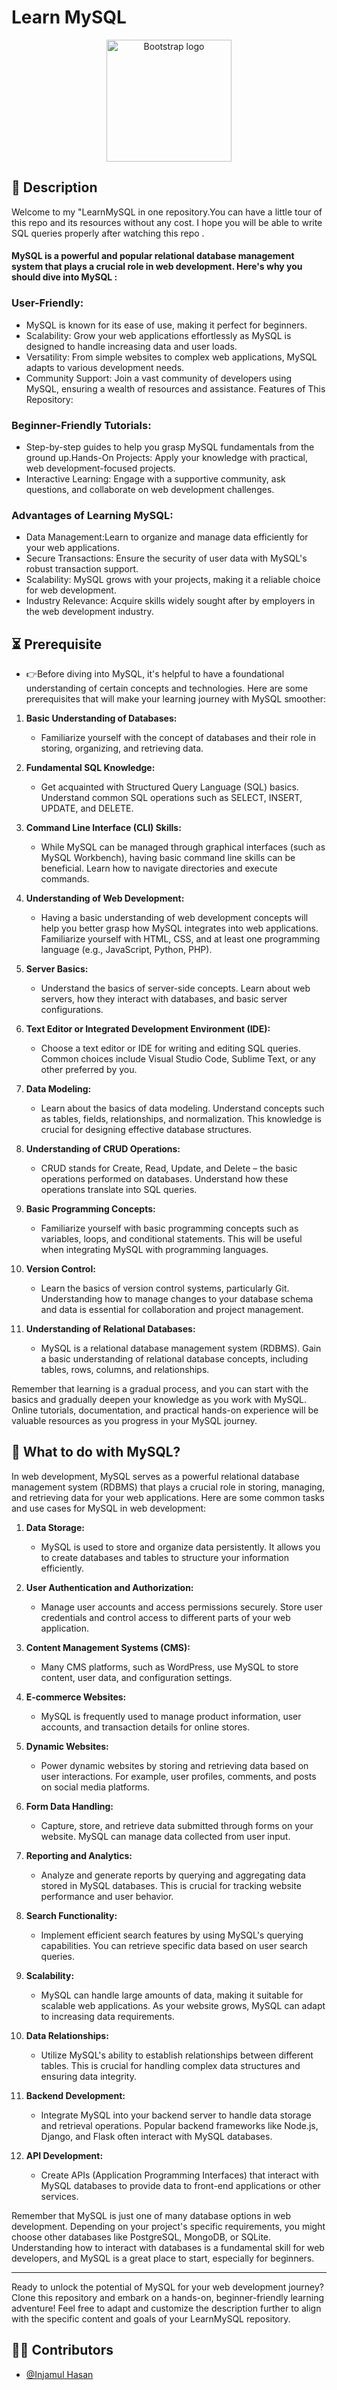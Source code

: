 # Learn MySQL

<p align="center">
  <a href="https://www.mysql.com/">
  <img src="https://github.com/Injamulhasan/LearnMySQL/assets/102874510/492cd3a2-a1fd-4477-bf0f-158c661e7823" alt="Bootstrap logo" width="200" height="195">  
  </a>
</p>

## 📝 Description
Welcome to my "LearnMySQL in one repository.You can have a little tour of this repo and its resources without any cost. I hope you will be able to write SQL queries properly after watching this repo . 
 

#### MySQL is a powerful and popular relational database management system that plays a crucial role in web development. Here's why you should dive into MySQL :

### User-Friendly:
- MySQL is known for its ease of use, making it perfect for beginners.
- Scalability: Grow your web applications effortlessly as MySQL is designed to handle increasing data and user loads.
- Versatility: From simple websites to complex web applications, MySQL adapts to various development needs.
- Community Support: Join a vast community of developers using MySQL, ensuring a wealth of resources and assistance.
Features of This Repository:

### Beginner-Friendly Tutorials: 
- Step-by-step guides to help you grasp MySQL fundamentals from the ground up.Hands-On Projects: Apply your knowledge with practical, web development-focused projects.
- Interactive Learning: Engage with a supportive community, ask questions, and collaborate on web development challenges.

### Advantages of Learning MySQL:

- Data Management:Learn to organize and manage data efficiently for your web applications.
- Secure Transactions: Ensure the security of user data with MySQL's robust transaction support.
- Scalability: MySQL grows with your projects, making it a reliable choice for web development.
- Industry Relevance: Acquire skills widely sought after by employers in the web development industry.


## ⏳ Prerequisite
- 👉Before diving into MySQL, it's helpful to have a foundational understanding of certain concepts and technologies. Here are some prerequisites that will make your learning journey with MySQL smoother:

1. **Basic Understanding of Databases:**
   - Familiarize yourself with the concept of databases and their role in storing, organizing, and retrieving data.

2. **Fundamental SQL Knowledge:**
   - Get acquainted with Structured Query Language (SQL) basics. Understand common SQL operations such as SELECT, INSERT, UPDATE, and DELETE.

3. **Command Line Interface (CLI) Skills:**
   - While MySQL can be managed through graphical interfaces (such as MySQL Workbench), having basic command line skills can be beneficial. Learn how to navigate directories and execute commands.

4. **Understanding of Web Development:**
   - Having a basic understanding of web development concepts will help you better grasp how MySQL integrates into web applications. Familiarize yourself with HTML, CSS, and at least one programming language (e.g., JavaScript, Python, PHP).

5. **Server Basics:**
   - Understand the basics of server-side concepts. Learn about web servers, how they interact with databases, and basic server configurations.

6. **Text Editor or Integrated Development Environment (IDE):**
   - Choose a text editor or IDE for writing and editing SQL queries. Common choices include Visual Studio Code, Sublime Text, or any other preferred by you.

7. **Data Modeling:**
   - Learn about the basics of data modeling. Understand concepts such as tables, fields, relationships, and normalization. This knowledge is crucial for designing effective database structures.

8. **Understanding of CRUD Operations:**
   - CRUD stands for Create, Read, Update, and Delete – the basic operations performed on databases. Understand how these operations translate into SQL queries.

9. **Basic Programming Concepts:**
   - Familiarize yourself with basic programming concepts such as variables, loops, and conditional statements. This will be useful when integrating MySQL with programming languages.

10. **Version Control:**
    - Learn the basics of version control systems, particularly Git. Understanding how to manage changes to your database schema and data is essential for collaboration and project management.

11. **Understanding of Relational Databases:**
    - MySQL is a relational database management system (RDBMS). Gain a basic understanding of relational database concepts, including tables, rows, columns, and relationships.

Remember that learning is a gradual process, and you can start with the basics and gradually deepen your knowledge as you work with MySQL. Online tutorials, documentation, and practical hands-on experience will be valuable resources as you progress in your MySQL journey.



## 🎯 What to do with MySQL?
In web development, MySQL serves as a powerful relational database management system (RDBMS) that plays a crucial role in storing, managing, and retrieving data for your web applications. Here are some common tasks and use cases for MySQL in web development:

1. **Data Storage:**
   - MySQL is used to store and organize data persistently. It allows you to create databases and tables to structure your information efficiently.

2. **User Authentication and Authorization:**
   - Manage user accounts and access permissions securely. Store user credentials and control access to different parts of your web application.

3. **Content Management Systems (CMS):**
   - Many CMS platforms, such as WordPress, use MySQL to store content, user data, and configuration settings.

4. **E-commerce Websites:**
   - MySQL is frequently used to manage product information, user accounts, and transaction details for online stores.

5. **Dynamic Websites:**
   - Power dynamic websites by storing and retrieving data based on user interactions. For example, user profiles, comments, and posts on social media platforms.

6. **Form Data Handling:**
   - Capture, store, and retrieve data submitted through forms on your website. MySQL can manage data collected from user input.

7. **Reporting and Analytics:**
   - Analyze and generate reports by querying and aggregating data stored in MySQL databases. This is crucial for tracking website performance and user behavior.

8. **Search Functionality:**
   - Implement efficient search features by using MySQL's querying capabilities. You can retrieve specific data based on user search queries.

9. **Scalability:**
   - MySQL can handle large amounts of data, making it suitable for scalable web applications. As your website grows, MySQL can adapt to increasing data requirements.

10. **Data Relationships:**
    - Utilize MySQL's ability to establish relationships between different tables. This is crucial for handling complex data structures and ensuring data integrity.

11. **Backend Development:**
    - Integrate MySQL into your backend server to handle data storage and retrieval operations. Popular backend frameworks like Node.js, Django, and Flask often interact with MySQL databases.

12. **API Development:**
    - Create APIs (Application Programming Interfaces) that interact with MySQL databases to provide data to front-end applications or other services.

Remember that MySQL is just one of many database options in web development. Depending on your project's specific requirements, you might choose other databases like PostgreSQL, MongoDB, or SQLite. Understanding how to interact with databases is a fundamental skill for web developers, and MySQL is a great place to start, especially for beginners.

<hr>

Ready to unlock the potential of MySQL for your web development journey? Clone this repository and embark on a hands-on, beginner-friendly learning adventure!
Feel free to adapt and customize the description further to align with the specific content and goals of your LearnMySQL repository.

## 🧑‍💻 Contributors
- [@Injamul Hasan](https://github.com/Injamulhasan)
